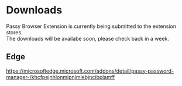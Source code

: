 # Downloads

Passy Browser Extension is currently being submitted to the extension stores.  
The downloads will be availabe soon, please check back in a week.

## Edge

https://microsoftedge.microsoft.com/addons/detail/passy-password-manager-/khcfpejnhlonmipnjmlebjncibplamff

